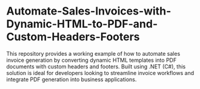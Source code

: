 # Automate-Sales-Invoices-with-Dynamic-HTML-to-PDF-and-Custom-Headers-Footers
This repository provides a working example of how to automate sales invoice generation by converting dynamic HTML templates into PDF documents with custom headers and footers. Built using .NET (C#), this solution is ideal for developers looking to streamline invoice workflows and integrate PDF generation into business applications.
